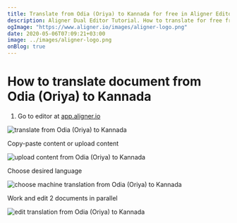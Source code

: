 ```yaml
---
title: Translate from Odia (Oriya) to Kannada for free in Aligner Editor
description: Aligner Dual Editor Tutorial. How to translate for free from Odia (Oriya) to Kannada. Aligner is multilingual document management platform. 
ogImage: "https://www.aligner.io/images/aligner-logo.png"
date: 2020-05-06T07:09:21+03:00
image: ../images/aligner-logo.png
onBlog: true
---
```


# How to translate document from Odia (Oriya) to Kannada

1. Go to editor at [app.aligner.io](https://app.aligner.io "Aligner App web page")

![translate from Odia (Oriya) to Kannada](../aligner-blank-editor.png "translate from Odia (Oriya) to Kannada")

Copy-paste content or upload content

![upload content from Odia (Oriya) to Kannada](../aligner-uploaded-document.png "upload content from Odia (Oriya) to Kannada")

Choose desired language

![choose machine translation from Odia (Oriya) to Kannada](../aligner-language-dropdown.png "choose machine translation from Odia (Oriya) to Kannada")

Work and edit 2 documents in parallel

![edit translation from Odia (Oriya) to Kannada](../aligner-double-sitded-editor.png "edit translation from Odia (Oriya) to Kannada")

